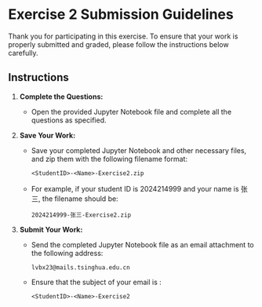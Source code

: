 # Exercise 2 Submission Guidelines

Thank you for participating in this exercise. To ensure that your work is properly submitted and graded, please follow the instructions below carefully.

## Instructions

1. **Complete the Questions:**
   - Open the provided Jupyter Notebook file and complete all the questions as specified.
   
2. **Save Your Work:**
   - Save your completed Jupyter Notebook and other necessary files, and zip them with the following filename format:
     ```
     <StudentID>-<Name>-Exercise2.zip
     ```
   - For example, if your student ID is 2024214999 and your name is 张三, the filename should be:
     ```
     2024214999-张三-Exercise2.zip
     ```

3. **Submit Your Work:**
   - Send the completed Jupyter Notebook file as an email attachment to the following address:
     ```
     lvbx23@mails.tsinghua.edu.cn
     ```
   - Ensure that the subject of your email is :
     ```
     <StudentID>-<Name>-Exercise2
     ```